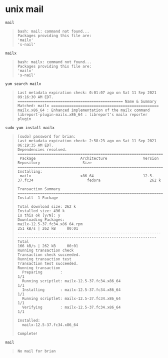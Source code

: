 # unix mail

```
mail
```
> ```
> bash: mail: command not found...
> Packages providing this file are:
> 'mailx'
> 's-nail'

```
mailx
```
> ```
> bash: mailx: command not found...
> Packages providing this file are:
> 'mailx'
> 's-nail'

```
yum search mailx
```
> ```
> Last metadata expiration check: 0:01:07 ago on Sat 11 Sep 2021 09:16:30 AM EDT.
> =============================================== Name & Summary Matched: mailx ================================================
> mailx.x86_64 : Enhanced implementation of the mailx command
> libreport-plugin-mailx.x86_64 : libreport's mailx reporter plugin

```
sudo yum install mailx
```
> ```
> [sudo] password for brian: 
> Last metadata expiration check: 2:58:23 ago on Sat 11 Sep 2021 06:19:35 AM EDT.
> Dependencies resolved.
> ==============================================================================================================================
>  Package                    Architecture                Version                             Repository                   Size
> ==============================================================================================================================
> Installing:
>  mailx                      x86_64                      12.5-37.fc34                        fedora                      262 k
> 
> Transaction Summary
> ==============================================================================================================================
> Install  1 Package
> 
> Total download size: 262 k
> Installed size: 496 k
> Is this ok [y/N]: y
> Downloading Packages:
> mailx-12.5-37.fc34.x86_64.rpm                                                                 251 kB/s | 262 kB     00:01    
> ------------------------------------------------------------------------------------------------------------------------------
> Total                                                                                         166 kB/s | 262 kB     00:01     
> Running transaction check
> Transaction check succeeded.
> Running transaction test
> Transaction test succeeded.
> Running transaction
>   Preparing        :                                                                                                      1/1 
>   Running scriptlet: mailx-12.5-37.fc34.x86_64                                                                            1/1 
>   Installing       : mailx-12.5-37.fc34.x86_64                                                                            1/1 
>   Running scriptlet: mailx-12.5-37.fc34.x86_64                                                                            1/1 
>   Verifying        : mailx-12.5-37.fc34.x86_64                                                                            1/1 
> 
> Installed:
>   mailx-12.5-37.fc34.x86_64                                                                                                   
> 
> Complete!

```
mail
```
> ```
> No mail for brian

